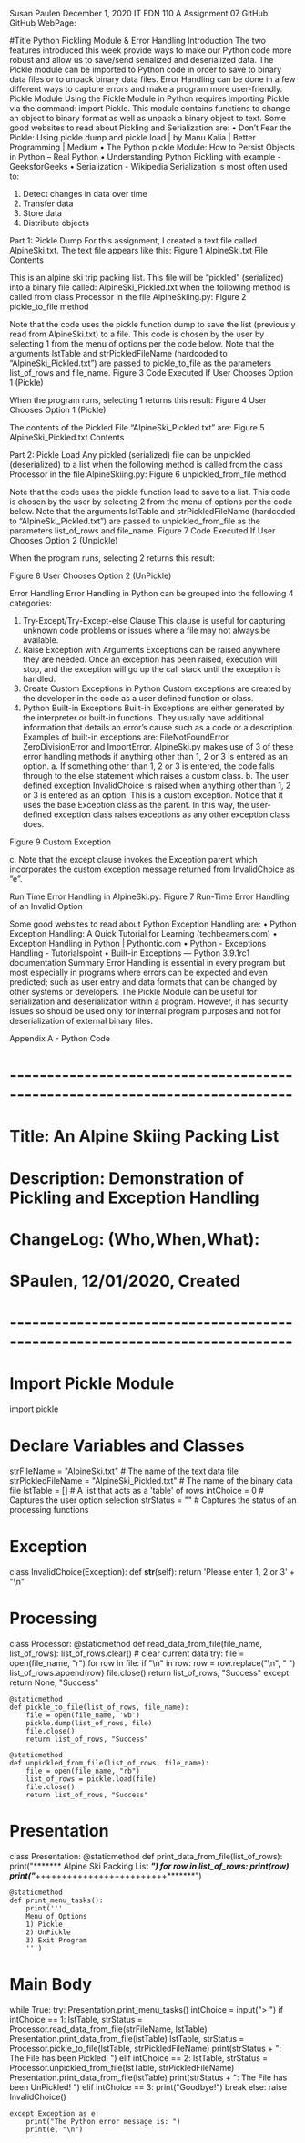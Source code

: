 Susan Paulen
December 1, 2020
IT FDN 110 A
Assignment 07
GitHub: 
GitHub WebPage: 

#Title
Python Pickling Module & Error Handling
Introduction
The two features introduced this week provide ways to make our Python code more robust and allow us to save/send serialized and deserialized data.  The Pickle module can be imported to Python code in order to save to binary data files or to unpack binary data files.  Error Handling can be done in a few different ways to capture errors and make a program more user-friendly.
Pickle Module
Using the Pickle Module in Python requires importing Pickle via the command: import Pickle.  This module contains functions to change an object to binary format as well as unpack a binary object to text. 
Some good websites to read about Pickling and Serialization are:
•	Don’t Fear the Pickle: Using pickle.dump and pickle.load | by Manu Kalia | Better Programming | Medium
•	The Python pickle Module: How to Persist Objects in Python – Real Python
•	Understanding Python Pickling with example - GeeksforGeeks
•	Serialization - Wikipedia
Serialization is most often used to:
1.	Detect changes in data over time
2.	Transfer data 
3.	Store data 
4.	Distribute objects

Part 1: Pickle Dump 
For this assignment, I created a text file called AlpineSki.txt.  The text file appears like this:
Figure 1  AlpineSki.txt File Contents
 
This is an alpine ski trip packing list. This file will be “pickled” (serialized) into a binary file called: AlpineSki_Pickled.txt when the following method is called from class Processor in the file AlpineSkiing.py:
Figure 2  pickle_to_file method
 
Note that the code uses the pickle function dump to save the list (previously read from AlpineSki.txt) to a file.
This code is chosen by the user by selecting 1 from the menu of options per the code below.  Note that the arguments lstTable and strPickledFileName (hardcoded to “AlpineSki_Pickled.txt”) are passed to pickle_to_file as the parameters list_of_rows and file_name.
Figure 3 Code Executed If User Chooses Option 1 (Pickle)
 
When the program runs, selecting 1 returns this result:
Figure 4 User Chooses Option 1 (Pickle)
 
The contents of the Pickled File “AlpineSki_Pickled.txt” are:
Figure 5 AlpineSki_Pickled.txt Contents
 
Part 2: Pickle Load
Any pickled (serialized) file can be unpickled (deserialized) to a list when the following method is called from the class Processor in the file AlpineSkiing.py:
Figure 6  unpickled_from_file method
 
Note that the code uses the pickle function load to save to a list.
This code is chosen by the user by selecting 2 from the menu of options per the code below.  Note that the arguments lstTable and strPickledFileName (hardcoded to “AlpineSki_Pickled.txt”) are passed to unpickled_from_file as the parameters list_of_rows and file_name.
Figure 7 Code Executed If User Chooses Option 2 (Unpickle)
 
When the program runs, selecting 2 returns this result:

Figure 8 User Chooses Option 2 (UnPickle)









	

Error Handling 
Error Handling in Python can be grouped into the following 4 categories:
1.	Try-Except/Try-Except-else Clause
This clause is useful for capturing unknown code problems or issues where a file may not always be available.  
2.	Raise Exception with Arguments
Exceptions can be raised anywhere they are needed.  Once an exception has been raised, execution will stop, and the exception will go up the call stack until the exception is handled.
3.	Create Custom Exceptions in Python
Custom exceptions are created by the developer in the code as a user defined function or class.  
4.	Python Built-in Exceptions
Built-in Exceptions are either generated by the interpreter or built-in functions. They usually have additional information that details an error’s cause such as a code or a description. Examples of built-in exceptions are: FileNotFoundError, ZeroDivisionError and ImportError.
AlpineSki.py makes use of 3 of these error handling methods if anything other than 1, 2 or 3 is entered as an option.
a.	If something other than 1, 2 or 3 is entered, the code falls through to the else statement which raises a custom class.
b.	The user defined exception InvalidChoice is raised when anything other than 1, 2 or 3 is entered as an option.  This is a custom exception.  Notice that it uses the base Exception class as the parent.  In this way, the user-defined exception class raises exceptions as any other exception class does.

Figure 9 Custom Exception
 
c.	Note that the except clause invokes the Exception parent which incorporates the custom exception message returned from InvalidChoice as “e”.
 

Run Time Error Handling in AlpineSki.py:
Figure 7 Run-Time Error Handling of an Invalid Option
 
Some good websites to read about Python Exception Handling are:
•	Python Exception Handling: A Quick Tutorial for Learning (techbeamers.com)
•	Exception Handling in Python | Pythontic.com
•	Python - Exceptions Handling - Tutorialspoint
•	Built-in Exceptions — Python 3.9.1rc1 documentation
Summary
Error Handling is essential in every program but most especially in programs where errors can be expected and even predicted; such as user entry and data formats that can be changed by other systems or developers.
The Pickle Module can be useful for serialization and deserialization within a program.  However, it has security issues so should be used only for internal program purposes and not for deserialization of external binary files. 

Appendix A - Python Code
# ---------------------------------------------------------------------------- #
# Title: An Alpine Skiing Packing List
# Description: Demonstration of Pickling and Exception Handling
# ChangeLog: (Who,When,What):
# SPaulen, 12/01/2020, Created
# ---------------------------------------------------------------------------- #
# Import Pickle Module
import pickle

# Declare Variables and Classes
strFileName = "AlpineSki.txt" # The name of the text data file
strPickledFileName = "AlpineSki_Pickled.txt" # The name of the binary data file
lstTable = [] # A list that acts as a 'table' of rows
intChoice = 0 # Captures the user option selection
strStatus = "" # Captures the status of an processing functions


# Exception
class InvalidChoice(Exception):
    def __str__(self):
        return 'Please enter  1, 2 or 3' + "\n"


# Processing
class Processor:
    @staticmethod
    def read_data_from_file(file_name, list_of_rows):
        list_of_rows.clear()  # clear current data
        try:
            file = open(file_name, "r")
            for row in file:
                if "\n" in row:
                    row = row.replace("\n", " ")
                list_of_rows.append(row)
            file.close()
            return list_of_rows, "Success"
        except:
            return None, "Success"

    @staticmethod
    def pickle_to_file(list_of_rows, file_name):
        file = open(file_name, 'wb')
        pickle.dump(list_of_rows, file)
        file.close()
        return list_of_rows, "Success"

    @staticmethod
    def unpickled_from_file(list_of_rows, file_name):
        file = open(file_name, "rb")
        list_of_rows = pickle.load(file)
        file.close()
        return list_of_rows, "Success"


# Presentation
class Presentation:
    @staticmethod
    def print_data_from_file(list_of_rows):
        print("******* Alpine Ski Packing List *******")
        for row in list_of_rows:
            print(row)
        print("*******+++++++++++++++++++++++++*******")

    @staticmethod
    def print_menu_tasks():
        print('''
        Menu of Options
        1) Pickle
        2) UnPickle
        3) Exit Program
        ''')


# Main Body
while True:
    try:
        Presentation.print_menu_tasks()
        intChoice = input("> ")
        if intChoice == 1:
            lstTable, strStatus = Processor.read_data_from_file(strFileName, lstTable)
            Presentation.print_data_from_file(lstTable)
            lstTable, strStatus = Processor.pickle_to_file(lstTable, strPickledFileName)
            print(strStatus + ": The File has been Pickled! ")
        elif intChoice == 2:
            lstTable, strStatus = Processor.unpickled_from_file(lstTable, strPickledFileName)
            Presentation.print_data_from_file(lstTable)
            print(strStatus + ": The File has been UnPickled! ")
        elif intChoice == 3:
            print("Goodbye!")
            break
        else:
            raise InvalidChoice()

    except Exception as e:
        print("The Python error message is: ")
        print(e, "\n")

